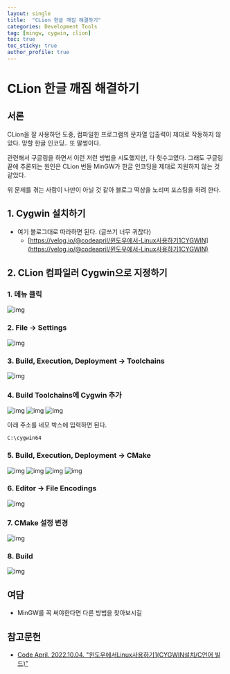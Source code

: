```yaml
---
layout: single
title:  "CLion 한글 깨짐 해결하기"
categories: Development Tools
tag: [mingw, cygwin, clion]
toc: true
toc_sticky: true
author_profile: true
---
```


# CLion 한글 깨짐 해결하기

## 서론
CLion을 잘 사용하던 도중, 컴파일한 프로그램의 문자열 입출력이 제대로 작동하지 않았다. 망할 한글 인코딩.. 또 말썽이다.

관련해서 구글링을 하면서 이런 저런 방법을 시도했지만, 다 헛수고였다. 그래도 구글링 끝에 추론되는 원인은 CLion 번들 MinGW가 한글 인코딩을 제대로 지원하지 않는 것 같았다.

위 문제를 겪는 사람이 나만이 아닐 것 같아 블로그 떡상을 노리며 포스팅을 하려 한다.

## 1. Cygwin 설치하기
- 여기 블로그대로 따라하면 된다. (글쓰기 너무 귀찮다)
    - [https://velog.io/@codeapril/윈도우에서-Linux사용하기1CYGWIN](https://velog.io/@codeapril/윈도우에서-Linux사용하기1CYGWIN)

## 2. CLion 컴파일러 Cygwin으로 지정하기
### 1. 메뉴 클릭
![img](/images/2024-07-09-CLion-한글-깨짐-해결/그림1.png)

### 2. File -> Settings
![img](/images/2024-07-09-CLion-한글-깨짐-해결/그림2.png)

### 3. Build, Execution, Deployment -> Toolchains
![img](/images/2024-07-09-CLion-한글-깨짐-해결/그림4.png)

### 4. Build Toolchains에 Cygwin 추가
![img](/images/2024-07-09-CLion-한글-깨짐-해결/그림5.png)
![img](/images/2024-07-09-CLion-한글-깨짐-해결/그림6.png)
![img](/images/2024-07-09-CLion-한글-깨짐-해결/그림7.png)

아래 주소를 네모 박스에 입력하면 된다.
```
C:\cygwin64
```

### 5. Build, Execution, Deployment -> CMake
![img](/images/2024-07-09-CLion-한글-깨짐-해결/그림3.png)
![img](/images/2024-07-09-CLion-한글-깨짐-해결/그림8.png)
![img](/images/2024-07-09-CLion-한글-깨짐-해결/그림9.png)
![img](/images/2024-07-09-CLion-한글-깨짐-해결/그림10.png)

### 6. Editor -> File Encodings
![img](/images/2024-07-09-CLion-한글-깨짐-해결/그림12.png)

### 7. CMake 설정 변경
![img](/images/2024-07-09-CLion-한글-깨짐-해결/그림11.png)

### 8. Build
![img](/images/2024-07-09-CLion-한글-깨짐-해결/그림13.png)

## 여담
- MinGW를 꼭 써야한다면 다른 방법을 찾아보시길

## 참고문헌
- [Code April. 2022.10.04. "윈도우에서Linux사용하기1(CYGWIN설치/C언어 빌드)"](https://velog.io/@codeapril/윈도우에서-Linux사용하기1CYGWIN)